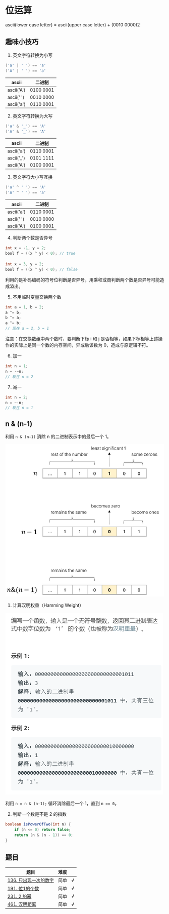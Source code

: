 # 位运算

ascii(lower case letter) = ascii(upper case letter) + (0010 0000)2

## 趣味小技巧

1. 英文字符转换为小写
``` java
('a' | ' ') == 'a'
('A' | ' ') == 'a'
```

|ascii|二进制|
|---|---|
|ascii('A')|0100 0001|
|ascii(' ')|0010 0000|
|ascii('a')|0110 0001|

2. 英文字符转换为大写
``` java
('a' & '_') == 'A'
('A' & '_') == 'A'
```

|ascii|二进制|
|---|---|
|ascii('a')|0110 0001|
|ascii('_')|0101 1111|
|ascii('A')|0100 0001|

3. 英文字符大小写互换
``` java
('a' ^ ' ') == 'A'
('A' ^ ' ') == 'a'
```

|ascii|二进制|
|---|---|
|ascii('a')|0110 0001|
|ascii(' ')|0010 0000|
|ascii('A')|0100 0001|

4. 判断两个数是否异号

``` java
int x = -1, y = 2;
bool f = ((x ^ y) < 0); // true

int x = 3, y = 2;
bool f = ((x ^ y) < 0); // false
```

利用的是补码编码的符号位判断是否异号，用乘积或商判断两个数是否异号可能造成溢出。

5. 不用临时变量交换两个数

``` java
int a = 1, b = 2;
a ^= b;
b ^= a;
a ^= b;
// 现在 a = 2, b = 1
```

注意：在交换数组中两个数时，要判断下标 i 和 j 是否相等，如果下标相等上述操作的实际上是同一个数的内存空间，异或后该数为 0，造成与原逻辑不符。

6. 加一

``` java
int n = 1;
n = -~n;
// 现在 n = 2
```

7. 减一

``` java
int n = 2;
n = ~-n;
// 现在 n = 1
```

## n & (n-1)

利用 `n & (n-1)` 消除 n 的二进制表示中的最后一个 1。

![n&(n-1).png](../../resources/n&(n-1).png)

1. 计算汉明权重（Hamming Weight）

![hamming-weight.png](../../resources/hamming-weight.png)

利用 `n = n & (n-1);` 循环消除最后一个 1，直到 `n == 0`。

2. 判断一个数是不是 2 的指数

``` java
boolean isPowerOfTwo(int n) {
    if (n <= 0) return false;
    return (n & (n - 1)) == 0;
}
```

## 题目

|题目|难度||
|---|---|---|
|[136. 只出现一次的数字](https://leetcode-cn.com/problems/single-number/)|简单|√|
|[191. 位1的个数](https://leetcode-cn.com/problems/number-of-1-bits/)|简单|√|
|[231. 2 的幂](https://leetcode-cn.com/problems/power-of-two/)|简单|√|
|[461. 汉明距离](https://leetcode-cn.com/problems/hamming-distance/)|简单|√|

